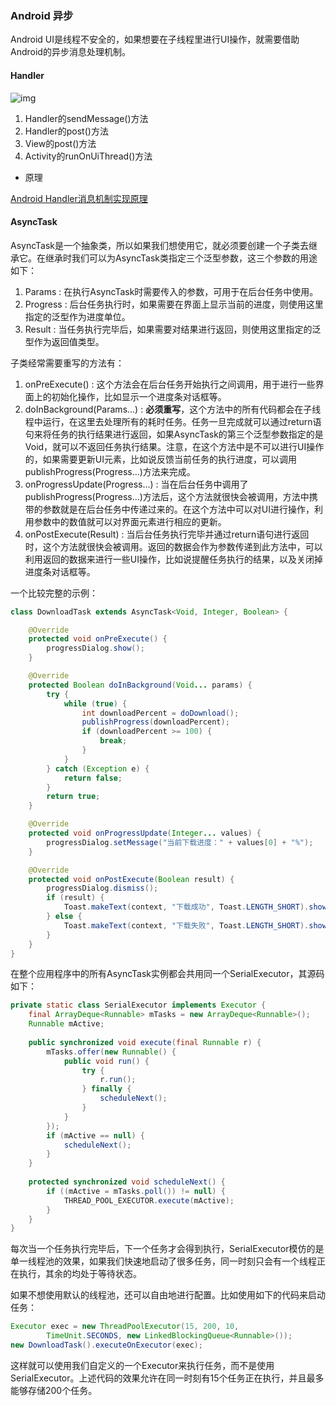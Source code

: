 ### Android 异步

Android UI是线程不安全的，如果想要在子线程里进行UI操作，就需要借助Android的异步消息处理机制。

#### Handler

![img](http://img.blog.csdn.net/20130817090611984?watermark/2/text/aHR0cDovL2Jsb2cuY3Nkbi5uZXQvZ3VvbGluX2Jsb2c=/font/5a6L5L2T/fontsize/400/fill/I0JBQkFCMA==/dissolve/70/gravity/Center)

1. Handler的sendMessage()方法
2. Handler的post()方法
3. View的post()方法
4. Activity的runOnUiThread()方法

- 原理

[Android Handler消息机制实现原理](https://www.jianshu.com/p/6cc4d4b4676b)

#### AsyncTask

AsyncTask是一个抽象类，所以如果我们想使用它，就必须要创建一个子类去继承它。在继承时我们可以为AsyncTask类指定三个泛型参数，这三个参数的用途如下：

1. Params : 在执行AsyncTask时需要传入的参数，可用于在后台任务中使用。
2. Progress : 后台任务执行时，如果需要在界面上显示当前的进度，则使用这里指定的泛型作为进度单位。
3. Result : 当任务执行完毕后，如果需要对结果进行返回，则使用这里指定的泛型作为返回值类型。

子类经常需要重写的方法有：

1. onPreExecute() : 这个方法会在后台任务开始执行之间调用，用于进行一些界面上的初始化操作，比如显示一个进度条对话框等。
2. doInBackground(Params...) : **必须重写**，这个方法中的所有代码都会在子线程中运行，在这里去处理所有的耗时任务。任务一旦完成就可以通过return语句来将任务的执行结果进行返回，如果AsyncTask的第三个泛型参数指定的是Void，就可以不返回任务执行结果。注意，在这个方法中是不可以进行UI操作的，如果需要更新UI元素，比如说反馈当前任务的执行进度，可以调用publishProgress(Progress...)方法来完成。
3. onProgressUpdate(Progress...) : 当在后台任务中调用了publishProgress(Progress...)方法后，这个方法就很快会被调用，方法中携带的参数就是在后台任务中传递过来的。在这个方法中可以对UI进行操作，利用参数中的数值就可以对界面元素进行相应的更新。
4. onPostExecute(Result) : 当后台任务执行完毕并通过return语句进行返回时，这个方法就很快会被调用。返回的数据会作为参数传递到此方法中，可以利用返回的数据来进行一些UI操作，比如说提醒任务执行的结果，以及关闭掉进度条对话框等。

一个比较完整的示例：

```java
class DownloadTask extends AsyncTask<Void, Integer, Boolean> {

	@Override
	protected void onPreExecute() {
		progressDialog.show();
	}

	@Override
	protected Boolean doInBackground(Void... params) {
		try {
			while (true) {
				int downloadPercent = doDownload();
				publishProgress(downloadPercent);
				if (downloadPercent >= 100) {
					break;
				}
			}
		} catch (Exception e) {
			return false;
		}
		return true;
	}

	@Override
	protected void onProgressUpdate(Integer... values) {
		progressDialog.setMessage("当前下载进度：" + values[0] + "%");
	}

	@Override
	protected void onPostExecute(Boolean result) {
		progressDialog.dismiss();
		if (result) {
			Toast.makeText(context, "下载成功", Toast.LENGTH_SHORT).show();
		} else {
			Toast.makeText(context, "下载失败", Toast.LENGTH_SHORT).show();
		}
	}
}
```

在整个应用程序中的所有AsyncTask实例都会共用同一个SerialExecutor，其源码如下：

```java
private static class SerialExecutor implements Executor {  
    final ArrayDeque<Runnable> mTasks = new ArrayDeque<Runnable>();  
    Runnable mActive;  
  
    public synchronized void execute(final Runnable r) {  
        mTasks.offer(new Runnable() {  
            public void run() {  
                try {  
                    r.run();  
                } finally {  
                    scheduleNext();  
                }  
            }  
        });  
        if (mActive == null) {  
            scheduleNext();  
        }  
    }  
  
    protected synchronized void scheduleNext() {  
        if ((mActive = mTasks.poll()) != null) {  
            THREAD_POOL_EXECUTOR.execute(mActive);  
        }  
    }  
}  
```

每次当一个任务执行完毕后，下一个任务才会得到执行，SerialExecutor模仿的是单一线程池的效果，如果我们快速地启动了很多任务，同一时刻只会有一个线程正在执行，其余的均处于等待状态。

如果不想使用默认的线程池，还可以自由地进行配置。比如使用如下的代码来启动任务：

```java
Executor exec = new ThreadPoolExecutor(15, 200, 10,  
        TimeUnit.SECONDS, new LinkedBlockingQueue<Runnable>());  
new DownloadTask().executeOnExecutor(exec); 
```

这样就可以使用我们自定义的一个Executor来执行任务，而不是使用SerialExecutor。上述代码的效果允许在同一时刻有15个任务正在执行，并且最多能够存储200个任务。